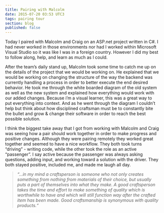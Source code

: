 ```yaml
---
title: Pairing with Malcolm
date: 2015-07-20 03:53 UTC3
tags: pairing tour
section: blog
published: false
---
```


Today I paired with Malcolm and Craig on an ASP.net project written in C#. I had never worked in those environments nor had I worked within Microsoft Visual Studio so it was like I was in a foreign country. However I did my best to follow along, help, and learn as much as I could.

After the team’s daily stand up, Malcolm took some time to catch me up on the details of the project that we would be working on. He explained that we would be working on changing the structure of the way the backend was currently handling a process in order to better execute the end desired behavior. He took me through the white boarded diagram of the old system as well as the new system and explained how everything would work with our added changes. Because i’m a visual learner, this was a great way to put everything into context. And as he went through the diagram I couldn’t help but think about how disciplined craftsman must be to constantly bite the bullet and grow & change their software in order to reach the best possible solution.

I think the biggest take away that I got from working with Malcolm and Craig was seeing how a pair should work together in order to make progress and positive changes. Although they were pairing remotely they worked great together and seemed to have a nice workflow. They both took turns “driving” - writing code, while the other took the role as an active “passenger”. I say active because the passenger was always asking questions, adding input, and working toward a solution with the driver. They both stayed positive, included me, and made me laugh all day.

>*“...in my mind a craftsperson is someone who not only creates something from nothing from materials of their choice, but usually puts a part of themselves into what they make. A good craftsperson takes the time and effort to make something of quality which is worthwhile to have and which will still function way after the crafted item has been made. Good craftsmanship is synonymous with quality products.“*
